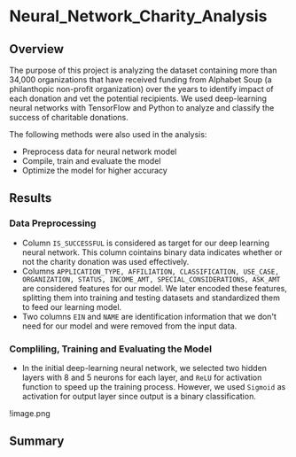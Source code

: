 # Neural_Network_Charity_Analysis

## Overview
The purpose of this project is analyzing the dataset containing more than 34,000 organizations that have received funding from Alphabet Soup (a philanthopic non-profit organization) over the years to identify impact of each donation and vet the potential recipients. We used deep-learning neural networks with TensorFlow and Python to analyze and classify the success of charitable donations.

The following methods were also used in the analysis:
* Preprocess data for neural network model
* Compile, train and evaluate the model
* Optimize the model for higher accuracy

## Results

### Data Preprocessing
* Column `IS_SUCCESSFUL` is considered as target for our deep learning neural network. This column cointains binary data indicates whether or not the charity donation was used effectively.
* Columns `APPLICATION_TYPE, AFFILIATION, CLASSIFICATION, USE_CASE, ORGANIZATION, STATUS, INCOME_AMT, SPECIAL_CONSIDERATIONS, ASK_AMT` are considered features for our model. We later encoded these features, splitting them into training and testing datasets and standardized them to feed our learning model.
* Two columns `EIN` and `NAME` are identification information that we don't need for our model and were removed from the input data.

### Compliling, Training and Evaluating the Model
* In the initial deep-learning neural network, we selected two hidden layers with 8 and 5 neurons for each layer, and `ReLU` for activation function to speed up the training process. However, we used `Sigmoid` as activation for output layer since output is a binary classification.

!image.png


## Summary